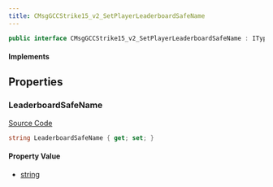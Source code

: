 ```yaml
---
title: CMsgGCCStrike15_v2_SetPlayerLeaderboardSafeName
---
```


```csharp
public interface CMsgGCCStrike15_v2_SetPlayerLeaderboardSafeName : ITypedProtobuf<CMsgGCCStrike15_v2_SetPlayerLeaderboardSafeName>, INativeHandle
```

#### Implements

## Properties

### LeaderboardSafeName

[Source Code](https://github.com/swiftly-solution/swiftlys2/blob/beta/managed/src/SwiftlyS2.Generated/Protobufs/Interfaces/CMsgGCCStrike15_v2_SetPlayerLeaderboardSafeName.cs#L13)

```csharp
string LeaderboardSafeName { get; set; }
```

#### Property Value

- [string](https://learn.microsoft.com/dotnet/api/system.string)

